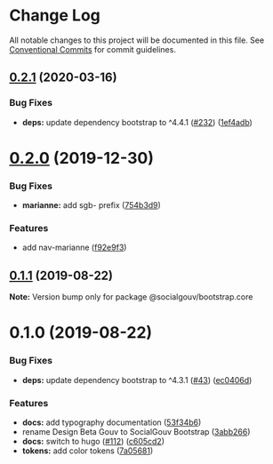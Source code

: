 # Change Log

All notable changes to this project will be documented in this file.
See [Conventional Commits](https://conventionalcommits.org) for commit guidelines.

## [0.2.1](https://github.com/SocialGouv/bootstrap/compare/v0.2.0...v0.2.1) (2020-03-16)


### Bug Fixes

* **deps:** update dependency bootstrap to ^4.4.1 ([#232](https://github.com/SocialGouv/bootstrap/issues/232)) ([1ef4adb](https://github.com/SocialGouv/bootstrap/commit/1ef4adb272686e46c58c07f5a754df788ee033a8))





# [0.2.0](https://github.com/SocialGouv/bootstrap/compare/v0.1.1...v0.2.0) (2019-12-30)


### Bug Fixes

* **marianne:** add sgb- prefix ([754b3d9](https://github.com/SocialGouv/bootstrap/commit/754b3d9c99e00a12932241947375e61dc94aaa9f))


### Features

* add nav-marianne ([f92e9f3](https://github.com/SocialGouv/bootstrap/commit/f92e9f396e5120c4f18288e26708ddd86d76dbaa))





## [0.1.1](https://github.com/SocialGouv/bootstrap/compare/v0.1.0...v0.1.1) (2019-08-22)

**Note:** Version bump only for package @socialgouv/bootstrap.core





# 0.1.0 (2019-08-22)


### Bug Fixes

* **deps:** update dependency bootstrap to ^4.3.1 ([#43](https://github.com/SocialGouv/bootstrap/issues/43)) ([ec0406d](https://github.com/SocialGouv/bootstrap/commit/ec0406d))


### Features

* **docs:** add typography documentation ([53f34b6](https://github.com/SocialGouv/bootstrap/commit/53f34b6))
* rename Design Beta Gouv to SocialGouv Bootstrap ([3abb266](https://github.com/SocialGouv/bootstrap/commit/3abb266))
* **docs:** switch to hugo ([#112](https://github.com/SocialGouv/bootstrap/issues/112)) ([c605cd2](https://github.com/SocialGouv/bootstrap/commit/c605cd2))
* **tokens:** add color tokens ([7a05681](https://github.com/SocialGouv/bootstrap/commit/7a05681))
